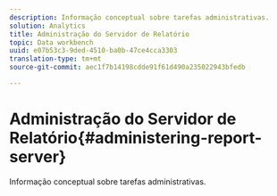 ```yaml
---
description: Informação conceptual sobre tarefas administrativas.
solution: Analytics
title: Administração do Servidor de Relatório
topic: Data workbench
uuid: e07b53c3-9ded-4510-ba0b-47ce4cca3303
translation-type: tm+mt
source-git-commit: aec1f7b14198cdde91f61d490a235022943bfedb

---
```



# Administração do Servidor de Relatório{#administering-report-server}

Informação conceptual sobre tarefas administrativas.

